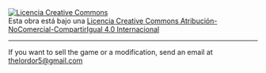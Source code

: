 
<a rel="license" href="http://creativecommons.org/licenses/by-nc-sa/4.0/">
  <img alt="Licencia Creative Commons" style="border-width:0" src="https://i.creativecommons.org/l/by-nc-sa/4.0/88x31.png" />
</a>
<br/>Esta obra está bajo una 
<a rel="license" href="http://creativecommons.org/licenses/by-nc-sa/4.0/">
  Licencia Creative Commons Atribución-NoComercial-CompartirIgual 4.0 Internacional
</a>

---

If you want to sell the game or a modification, send an email at thelordor5@gmail.com
